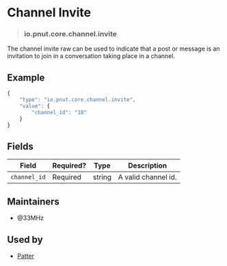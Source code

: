<!-- give your raw a title -->
# Channel Invite

<!-- specify the "type" for your raw -->
> ### io.pnut.core.channel.invite

<!-- provide a description of what your raw represents -->
The channel invite raw can be used to indicate that a post or message is an invitation to join in a conversation taking place in a channel. 

<!-- provide at least one example of what your raw might look like in the wild -->
## Example

~~~ js
{
    "type": "io.pnut.core.channel.invite",
    "value": {
        "channel_id": "18"
    }
}
~~~

<!-- provide a complete description of the fields in the "value" object for your raw -->
## Fields

| Field        | Required? | Type   | Description                                                        |
| -----        | --------- | ----   | -----------                                                        |
| `channel_id` | Required  | string | A valid channel id. |

<!-- provide a way to contact you -->
## Maintainers
* @33MHz

<!-- provide references to compatible apps / service -->
## Used by
* [Patter](https://patter.chat)